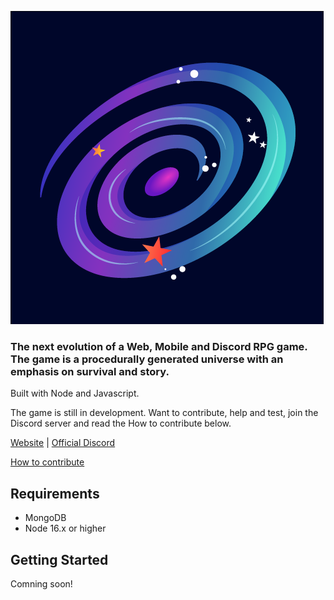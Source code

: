 ![Anomalous Space](https://github.com/the-crazyball/anomalousspace/blob/main/client/shared/images/logo.png)

### The next evolution of a Web, Mobile and Discord RPG game. The game is a procedurally generated universe with an emphasis on survival and story.

Built with Node and Javascript.

The game is still in development. Want to contribute, help and test, join the Discord server and read the How to contribute below.

[Website](https://www.anomalousspace.org) | [Official Discord](https://discord.gg/hUw2VmtzhX)

[How to contribute](CONTRIBUTING.md)

## Requirements

* MongoDB
* Node 16.x or higher

## Getting Started

Comning soon!
